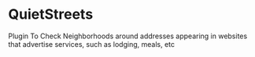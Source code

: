 # QuietStreets
Plugin To Check Neighborhoods around addresses appearing in websites that advertise services, such as lodging, meals, etc
